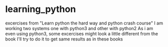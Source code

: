 # learning_python
excercises from "Learn python the hard way and python crash course"
I am working two systems one with python3 and other with python2
As i am even using python3, some excercises might look a little different from the book
I'll try to do it to get same results as in these books
